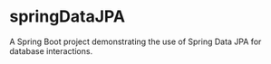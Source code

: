 # springDataJPA
A Spring Boot project demonstrating the use of Spring Data JPA for database interactions.

